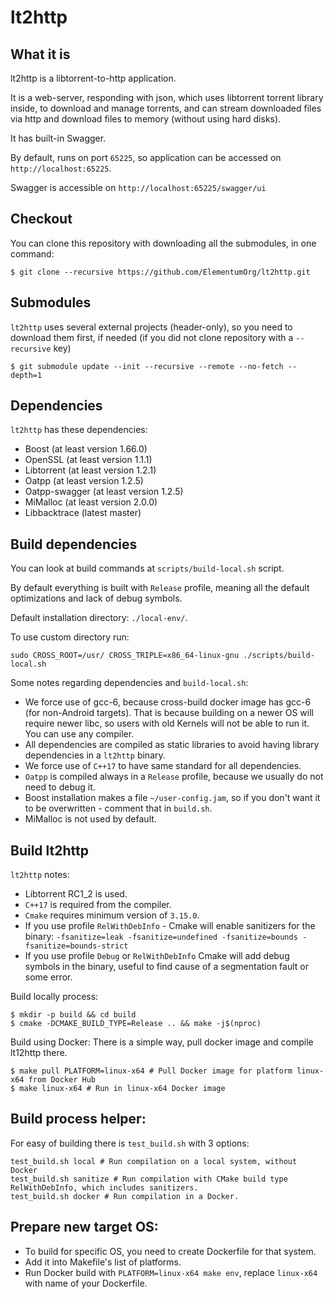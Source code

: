 lt2http 
======

What it is
----------

lt2http is a libtorrent-to-http application.

It is a web-server, responding with json, which uses libtorrent torrent library inside, to download and manage torrents, and can stream downloaded files via http and download files to memory (without using hard disks).

It has built-in Swagger.

By default, runs on port `65225`, so application can be accessed on `http://localhost:65225`.

Swagger is accessible on `http://localhost:65225/swagger/ui`

Checkout
----------
You can clone this repository with downloading all the submodules, in one command:
```
$ git clone --recursive https://github.com/ElementumOrg/lt2http.git
```


Submodules
----------
`lt2http` uses several external projects (header-only), so you need to download them first, if needed (if you did not clone repository with a `--recursive` key)

```
$ git submodule update --init --recursive --remote --no-fetch --depth=1
```

Dependencies
----------
`lt2http` has these dependencies:
- Boost (at least version 1.66.0)
- OpenSSL (at least version 1.1.1)
- Libtorrent (at least version 1.2.1)
- Oatpp (at least version 1.2.5)
- Oatpp-swagger (at least version 1.2.5)
- MiMalloc (at least version 2.0.0)
- Libbacktrace (latest master)

Build dependencies
----------
You can look at build commands at `scripts/build-local.sh` script.

By default everything is built with `Release` profile, meaning all the default optimizations and lack of debug symbols.

Default installation directory: `./local-env/`.

To use custom directory run:
```
sudo CROSS_ROOT=/usr/ CROSS_TRIPLE=x86_64-linux-gnu ./scripts/build-local.sh
```

Some notes regarding dependencies and `build-local.sh`:
- We force use of gcc-6, because cross-build docker image has gcc-6 (for non-Android targets). That is because building on a newer OS will require newer libc, so users with old Kernels will not be able to run it. You can use any compiler.
- All dependencies are compiled as static libraries to avoid having library dependencies in a `lt2http` binary.
- We force use of `C++17` to have same standard for all dependencies.
- `Oatpp` is compiled always in a `Release` profile, because we usually do not need to debug it.
- Boost installation makes a file `~/user-config.jam`, so if you don't want it to be overwritten - comment that in `build.sh`.
- MiMalloc is not used by default.

Build lt2http
----------
`lt2http` notes:
- Libtorrent RC1_2 is used.
- `C++17` is required from the compiler.
- `Cmake` requires minimum version of `3.15.0`.
- If you use profile `RelWithDebInfo` - Cmake will enable sanitizers for the binary: `-fsanitize=leak -fsanitize=undefined -fsanitize=bounds -fsanitize=bounds-strict`
- If you use profile `Debug` or `RelWithDebInfo` Cmake will add debug symbols in the binary, useful to find cause of a segmentation fault or some error.

Build locally process:
```
$ mkdir -p build && cd build
$ cmake -DCMAKE_BUILD_TYPE=Release .. && make -j$(nproc)
```

Build using Docker:
There is a simple way, pull docker image and compile lt12http there.
```
$ make pull PLATFORM=linux-x64 # Pull Docker image for platform linux-x64 from Docker Hub
$ make linux-x64 # Run in linux-x64 Docker image
```

Build process helper:
----------

For easy of building there is `test_build.sh` with 3 options:
```
test_build.sh local # Run compilation on a local system, without Docker
test_build.sh sanitize # Run compilation with CMake build type RelWithDebInfo, which includes sanitizers.
test_build.sh docker # Run compilation in a Docker.
```

Prepare new target OS:
----------
- To build for specific OS, you need to create Dockerfile for that system.
- Add it into Makefile's list of platforms.
- Run Docker build with `PLATFORM=linux-x64 make env`, replace `linux-x64` with name of your Dockerfile.


